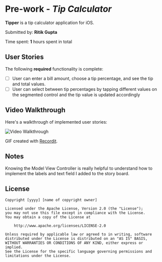 # Pre-work - *Tip Calculator*

**Tipper** is a tip calculator application for iOS.

Submitted by: **Ritik Gupta**

Time spent: **1** hours spent in total

## User Stories

The following **required** functionality is complete:

* [ ] User can enter a bill amount, choose a tip percentage, and see the tip and total values.
* [ ] User can select between tip percentages by tapping different values on the segmented control and the tip value is updated accordingly

<!--The following **optional** features are implemented:-->

<!--* [] UI animations-->
<!--* [ ] Remembering the bill amount across app restarts (if <10mins)-->
<!--* [ ] Using locale-specific currency and currency thousands separators.-->
<!--* [ ] Making sure the keyboard is always visible and the bill amount is always the first responder. This way the user doesn't have to tap anywhere to use this app. Just launch the app and start typing.-->

<!--The following **additional** features are implemented:-->
<!---->
<!--- [ ] List anything else that you can get done to improve the app functionality!-->

## Video Walkthrough

Here's a walkthrough of implemented user stories:

<img src='http://g.recordit.co/NofRwSHZZh.gif' title='Video Walkthrough' width='' alt='Video Walkthrough' />

GIF created with [Recordit](https://recordit.co/).

## Notes

Knowing the Model View Controller is really helpful to understand how to implement the labels and text field I added to the story board.

## License

    Copyright [yyyy] [name of copyright owner]

    Licensed under the Apache License, Version 2.0 (the "License");
    you may not use this file except in compliance with the License.
    You may obtain a copy of the License at

        http://www.apache.org/licenses/LICENSE-2.0

    Unless required by applicable law or agreed to in writing, software
    distributed under the License is distributed on an "AS IS" BASIS,
    WITHOUT WARRANTIES OR CONDITIONS OF ANY KIND, either express or implied.
    See the License for the specific language governing permissions and
    limitations under the License.

